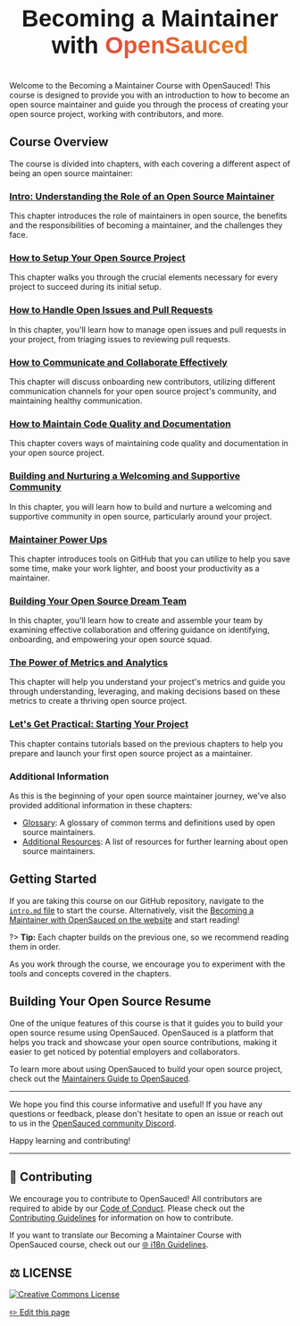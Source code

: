 <div align="center" style="text-align: center;">
    <div style="display: flex; align-items: center; justify-content: center;">
       <h1 style="font-size: 3em; font-family: 'Arial', sans-serif; font-weight: bold; margin: 25px 0;">Becoming a Maintainer with <span style="background: linear-gradient(to right, #e74c3c, #e67e22); -webkit-background-clip: text; color: transparent;">
            OpenSauced
        </span></h1>
    </div>
</div>

Welcome to the Becoming a Maintainer Course with OpenSauced! This course is designed to provide you with an introduction to how to become an open source maintainer and guide you through the process of creating your open source project, working with contributors, and more.

## Course Overview

The course is divided into chapters, with each covering a different aspect of being an open source maintainer:

### [Intro: Understanding the Role of an Open Source Maintainer](intro.md)

This chapter introduces the role of maintainers in open source, the benefits and the responsibilities of becoming a maintainer, and the challenges they face.

### [How to Setup Your Open Source Project](how-to-setup-your-project.md)

This chapter walks you through the crucial elements necessary for every project to succeed during its initial setup.

### [How to Handle Open Issues and Pull Requests](issues-and-pull-requests.md)

In this chapter, you'll learn how to manage open issues and pull requests in your project, from triaging issues to reviewing pull requests.

### [How to Communicate and Collaborate Effectively](communication-and-collaboration.md)

This chapter will discuss onboarding new contributors, utilizing different communication channels for your open source project's community, and maintaining healthy communication.

### [How to Maintain Code Quality and Documentation](maintaining-code-quality.md)

This chapter covers ways of maintaining code quality and documentation in your open source project.

### [Building and Nurturing a Welcoming and Supportive Community](building-community.md)

In this chapter, you will learn how to build and nurture a welcoming and supportive community in open source, particularly around your project.

### [Maintainer Power Ups](maintainer-powerups.md)

This chapter introduces tools on GitHub that you can utilize to help you save some time, make your work lighter, and boost your productivity as a maintainer.

### [Building Your Open Source Dream Team](your-team.md)

In this chapter, you'll learn how to create and assemble your team by examining effective collaboration and offering guidance on identifying, onboarding, and empowering your open source squad.

### [The Power of Metrics and Analytics](metrics-and-analytics.md)

This chapter will help you understand your project's metrics and guide you through understanding, leveraging, and making decisions based on these metrics to create a thriving open source project.

### [Let's Get Practical: Starting Your Project](getting-practical.md)

This chapter contains tutorials based on the previous chapters to help you prepare and launch your first open source project as a maintainer.

### Additional Information

As this is the beginning of your open source maintainer journey, we've also provided additional information in these chapters:

- [Glossary](glossary.md): A glossary of common terms and definitions used by open source maintainers.
- [Additional Resources](additional-resources.md): A list of resources for further learning about open source maintainers.

## Getting Started

If you are taking this course on our GitHub repository, navigate to the [`intro.md` file](intro.md) to start the course. Alternatively, visit the [Becoming a Maintainer with OpenSauced on the website](https://intro.opensauced.pizza/#/becoming-a-maintainer/) and start reading!

?> **Tip:** Each chapter builds on the previous one, so we recommend reading them in order.

As you work through the course, we encourage you to experiment with the tools and concepts covered in the chapters.

## Building Your Open Source Resume

One of the unique features of this course is that it guides you to build your open source resume using OpenSauced. OpenSauced is a platform that helps you track and showcase your open source contributions, making it easier to get noticed by potential employers and collaborators.

To learn more about using OpenSauced to build your open source project, check out the [Maintainers Guide to OpenSauced](https://docs.opensauced.pizza/maintainers/maintainers-guide-to-open-sauced/).

---

We hope you find this course informative and useful! If you have any questions or feedback, please don't hesitate to open an issue or reach out to us in the [OpenSauced community Discord](https://discord.com/invite/U2peSNf23P).

Happy learning and contributing!

---

## 🤝 Contributing

We encourage you to contribute to OpenSauced! All contributors are required to abide by our [Code of Conduct](https://github.com/open-sauced/.github/blob/main/CODE_OF_CONDUCT.md). Please check out the [Contributing Guidelines](https://github.com/open-sauced/intro/blob/main/contributing/CONTRIBUTING.md) for information on how to contribute.

If you want to translate our Becoming a Maintainer Course with OpenSauced course, check out our [🌐 i18n Guidelines](https://github.com/open-sauced/intro/blob/main/contributing/i18n-guidelines.md).

## ⚖️ LICENSE

[![Creative Commons License](https://i.creativecommons.org/l/by/4.0/88x31.png)](https://creativecommons.org/licenses/by/4.0/)

<footer>
  <a href="https://github.com/open-sauced/intro/blob/main/docs/becoming-a-maintainer/README.md">✏️ Edit this page</a>
</footer>

